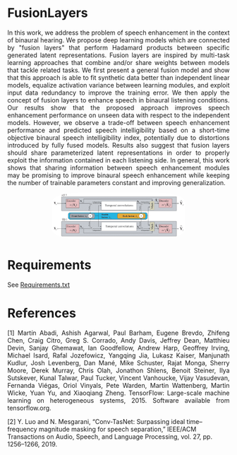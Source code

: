 # FusionLayers

<p align="justify">
In this work, we address the problem of speech enhancement in the context of binaural hearing. We propose deep learning models which are connected by "fusion layers" that perform Hadamard products between specific generated latent representations. Fusion layers are inspired by multi-task learning approaches that combine and/or share weights between models that tackle related tasks. We first present a general fusion model and show that this approach is able to fit synthetic data better than independent linear models, equalize activation variance between learning modules, and exploit input data redundancy to improve the training error. We then apply the concept of fusion layers to enhance speech in binaural listening conditions. Our results show that the proposed approach improves speech enhancement performance on unseen data with respect to the independent models. However, we observe a trade-off between speech enhancement performance and predicted speech intelligibility based on a short-time objective binaural speech intelligibility index, potentially due to distortions introduced by fully fused models.
Results also suggest that fusion layers should share parameterized latent representations in order to properly exploit the information contained in each listening side. In general, this work shows that sharing information between speech enhancement modules may be promising to improve binaural speech enhancement while keeping the number of trainable parameters constant and improving generalization. 

<p align="center">
  <img src="Fig.png"  alt="60%" width="60%" style="border-radius:20%"/>
</p>

# Requirements
See [Requirements.txt](requirements.txt)

# References
<p align="justify">
[1] Martín Abadi, Ashish Agarwal, Paul Barham, Eugene Brevdo, Zhifeng Chen, Craig Citro, Greg S. Corrado, Andy Davis, Jeffrey Dean, Matthieu Devin, Sanjay Ghemawat, Ian Goodfellow, Andrew Harp, Geoffrey Irving, Michael Isard, Rafal Jozefowicz, Yangqing Jia, Lukasz Kaiser, Manjunath Kudlur, Josh Levenberg, Dan Mané, Mike Schuster, Rajat Monga, Sherry Moore, Derek Murray, Chris Olah, Jonathon Shlens, Benoit Steiner, Ilya Sutskever, Kunal Talwar, Paul Tucker, Vincent Vanhoucke, Vijay Vasudevan, Fernanda Viégas, Oriol Vinyals, Pete Warden, Martin Wattenberg, Martin Wicke, Yuan Yu, and Xiaoqiang Zheng. TensorFlow: Large-scale machine learning on heterogeneous systems, 2015. Software available from tensorflow.org.

[2] Y. Luo and N. Mesgarani, “Conv-TasNet: Surpassing ideal time–frequency magnitude masking for speech separation,” IEEE/ACM Transactions on Audio, Speech, and Language Processing, vol. 27, pp. 1256–1266, 2019.
